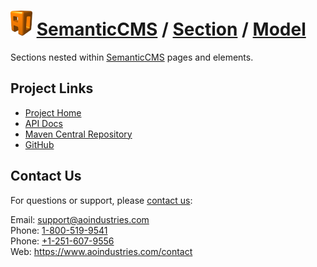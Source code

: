 # [<img src="ao-logo.png" alt="AO Logo" width="35" height="40">](https://www.aoindustries.com/) [SemanticCMS](https://semanticcms.com/) / [Section](https://semanticcms.com/section/) / [Model](https://semanticcms.com/section/model/)
Sections nested within [SemanticCMS](https://semanticcms.com/) pages and elements.

## Project Links
* [Project Home](https://semanticcms.com/section/model/)
* [API Docs](https://semanticcms.com/section/model/apidocs/)
* [Maven Central Repository](http://search.maven.org/#search|gav|1|g:%22com.semanticcms%22%20AND%20a:%22semanticcms-section-model%22)
* [GitHub](https://github.com/aoindustries/semanticcms-section-model)

## Contact Us
For questions or support, please [contact us](https://www.aoindustries.com/contact):

Email: [support@aoindustries.com](mailto:support@aoindustries.com)  
Phone: [1-800-519-9541](tel:1-800-519-9541)  
Phone: [+1-251-607-9556](tel:+1-251-607-9556)  
Web: https://www.aoindustries.com/contact
